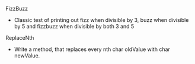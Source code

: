 FizzBuzz
* Classic test of printing out fizz when divisible by 3, buzz when divisible by 5 and fizzbuzz when divisible by both 3 and 5

ReplaceNth
* Write a method, that replaces every nth char oldValue with char newValue.